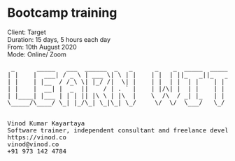 # Bootcamp training

Client: Target<br>
Duration: 15 days, 5 hours each day<br>
From: 10th August 2020<br>
Mode: Online/ Zoom<br>

<pre>
 _      _____   ___  ______  _   _      _    _  _____  _____  _   _      _   _  _____  _   _  _____ ______ 
| |    |  ___| / _ \ | ___ \| \ | |    | |  | ||_   _||_   _|| | | |    | | | ||_   _|| \ | ||  _  ||  _  \
| |    | |__  / /_\ \| |_/ /|  \| |    | |  | |  | |    | |  | |_| |    | | | |  | |  |  \| || | | || | | |
| |    |  __| |  _  ||    / | . ` |    | |/\| |  | |    | |  |  _  |    | | | |  | |  | . ` || | | || | | |
| |____| |___ | | | || |\ \ | |\  |    \  /\  / _| |_   | |  | | | |    \ \_/ / _| |_ | |\  |\ \_/ /| |/ / 
\_____/\____/ \_| |_/\_| \_|\_| \_/     \/  \/  \___/   \_/  \_| |_/     \___/  \___/ \_| \_/ \___/ |___/  
                                                                                                           
                                                                                   
Vinod Kumar Kayartaya
Software trainer, independent consultant and freelance developer.
https://vinod.co
vinod@vinod.co
+91 973 142 4784
</pre>